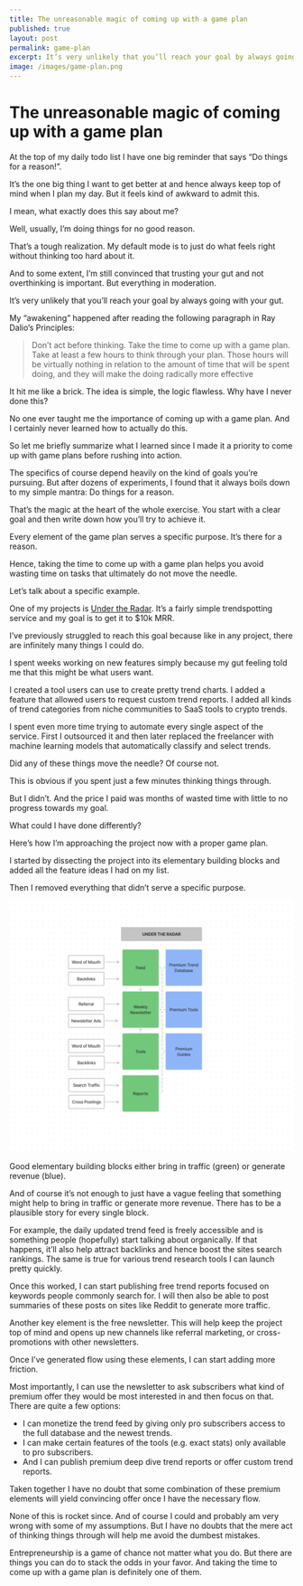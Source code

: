 ```yaml
---
title: The unreasonable magic of coming up with a game plan
published: true
layout: post
permalink: game-plan
excerpt: It’s very unlikely that you’ll reach your goal by always going with your gut. 
image: /images/game-plan.png
---
```


# The unreasonable magic of coming up with a game plan

At the top of my daily todo list I have one big reminder that says “Do things for a reason!”. 

It’s the one big thing I want to get better at and hence always keep top of mind when I plan my day. But it feels kind of awkward to admit this. 

I mean, what exactly does this say about me?

Well, usually, I’m doing things for no good reason. 

That’s a tough realization. My default mode is to just do what feels right without thinking too hard about it. 

And to some extent, I’m still convinced that trusting your gut and not overthinking is important. But everything in moderation.

It’s very unlikely that you’ll reach your goal by always going with your gut. 

My “awakening” happened after reading the following paragraph in Ray Dalio’s Principles:

> Don’t act before thinking. Take the time to come up with a game plan. Take at least a few hours to think through your plan. Those hours will be virtually nothing in relation to the amount of time that will be spent doing, and they will make the doing radically more effective
> 

It hit me like a brick. The idea is simple, the logic flawless. Why have I never done this?

No one ever taught me the importance of coming up with a game plan. And I certainly never learned how to actually do this. 

So let me briefly summarize what I learned since I made it a priority to come up with game plans before rushing into action.

The specifics of course depend heavily on the kind of goals you’re pursuing. But after dozens of experiments, I found that it always boils down to my simple mantra: Do things for a reason. 

That’s the magic at the heart of the whole exercise. You start with a clear goal and then write down how you’ll try to achieve it.

Every element of the game plan serves a specific purpose. It’s there for a reason. 

Hence, taking the time to come up with a game plan helps you avoid wasting time on tasks that ultimately do not move the needle. 

Let’s talk about a specific example. 

One of my projects is [Under the Radar](http://undertheradar.io). It’s a fairly simple trendspotting service and my goal is to get it to $10k MRR.

I’ve previously struggled to reach this goal because like in any project, there are infinitely many things I could do. 

I spent weeks working on new features simply because my gut feeling told me that this might be what users want. 

I created a tool users can use to create pretty trend charts. I added a feature that allowed users to request custom trend reports. I added all kinds of trend categories from niche communities to SaaS tools to crypto trends. 

I spent even more time trying to automate every single aspect of the service. First I outsourced it and then later replaced the freelancer with machine learning models that automatically classify and select trends. 

Did any of these things move the needle? Of course not.

This is obvious if you spent just a few minutes thinking things through. 

But I didn’t. And the price I paid was months of wasted time with little to no progress towards my goal.

What could I have done differently? 

Here’s how I’m approaching the project now with a proper game plan. 

I started by dissecting the project into its elementary building blocks and added all the feature ideas I had on my list. 

Then I removed everything that didn’t serve a specific purpose. 

![Game Plan](/images/game-plan.png)

Good elementary building blocks either bring in traffic (green) or generate revenue (blue).

And of course it’s not enough to just have a vague feeling that something might help to bring in traffic or generate more revenue. There has to be a plausible story for every single block. 

For example, the daily updated trend feed is freely accessible and is something people (hopefully) start talking about organically. If that happens, it’ll also help attract backlinks and hence boost the sites search rankings. The same is true for various trend research tools I can launch pretty quickly. 

Once this worked, I can start publishing free trend reports focused on keywords people commonly search for. I will then also be able to post summaries of these posts on sites like Reddit to generate more traffic. 

Another key element is the free newsletter. This will help keep the project top of mind and opens up new channels like referral marketing, or cross-promotions with other newsletters. 

Once I’ve generated flow using these elements, I can start adding more friction. 

Most importantly, I can use the newsletter to ask subscribers what kind of premium offer they would be most interested in and then focus on that. There are quite a few options:

- I can monetize the trend feed by giving only pro subscribers access to the full database and the newest trends.
- I can make certain features of the tools (e.g. exact stats) only available to pro subscribers.
- And I can publish premium deep dive trend reports or offer custom trend reports.

Taken together I have no doubt that some combination of these premium elements will yield convincing offer once I have the necessary flow.

None of this is rocket since. And of course I could and probably am very wrong with some of my assumptions. But I have no doubts that the mere act of thinking things through will help me avoid the dumbest mistakes. 

Entrepreneurship is a game of chance not matter what you do. But there are things you can do to stack the odds in your favor. And taking the time to come up with a game plan is definitely one of them.